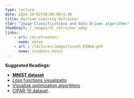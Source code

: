```yaml
---
type: lecture
date: 2024-10-02T10:00:00+4:30
title: Machine Learning Refresher
tldr: "Image Classificationa and Data Driven algorithms"
thumbnail: /_images/ml_refresher.webp
links: 
    - url: /mlrefresher/
      name: notes
    - url : /lectures/imageclassml_KINDA.pdf 
      name: students_notes
---
```

**Suggested Readings:**

- [**MNIST dataset**](http://yann.lecun.com/exdb/mnist/)
- [Loss functions visualizatio](https://losslandscape.com/)
- [Visualize optimization algorithms](https://github.com/jiupinjia/Visualize-Optimization-Algorithms)
- [CIFAR-10 dataset](https://www.cs.toronto.edu/~kriz/cifar.html).
